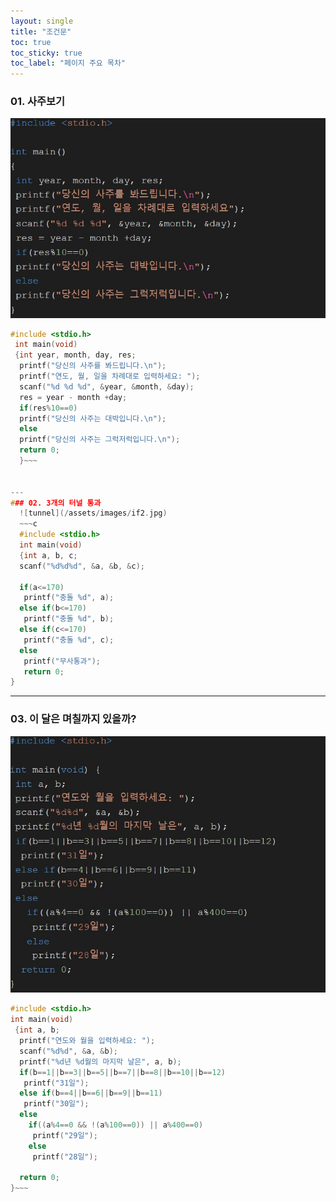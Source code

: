```yaml
---
layout: single
title: "조건문"
toc: true
toc_sticky: true
toc_label: "페이지 주요 목차"
---
```



### 01. 사주보기
![saju](/assets/images/if1.jpg)
~~~c
#include <stdio.h>
 int main(void)
 {int year, month, day, res;
  printf("당신의 사주를 봐드립니다.\n");
  printf("연도, 월, 일을 차례대로 입력하세요: ");
  scanf("%d %d %d", &year, &month, &day);
  res = year - month +day;
  if(res%10==0)
  printf("당신의 사주는 대박입니다.\n");
  else
  printf("당신의 사주는 그럭저럭입니다.\n");
  return 0;
  }~~~
  

---
### 02. 3개의 터널 통과
  ![tunnel](/assets/images/if2.jpg)
  ~~~c
  #include <stdio.h>
  int main(void)
  {int a, b, c;
  scanf("%d%d%d", &a, &b, &c);

  if(a<=170)
   printf("충돌 %d", a);
  else if(b<=170)
   printf("충돌 %d", b);
  else if(c<=170)
   printf("충돌 %d", c);
  else
   printf("무사통과");
   return 0;
}
~~~

---
### 03. 이 달은 며칠까지 있을까?
![calender](/assets/images/if3.jpg)
~~~c
#include <stdio.h>
int main(void) 
 {int a, b;
  printf("연도와 월을 입력하세요: ");
  scanf("%d%d", &a, &b);
  printf("%d년 %d월의 마지막 날은", a, b);
  if(b==1||b==3||b==5||b==7||b==8||b==10||b==12)
   printf("31일");
  else if(b==4||b==6||b==9||b==11)
   printf("30일");
  else
    if((a%4==0 && !(a%100==0)) || a%400==0)
     printf("29일");
    else
     printf("28일");
  
  return 0;
}~~~
  
